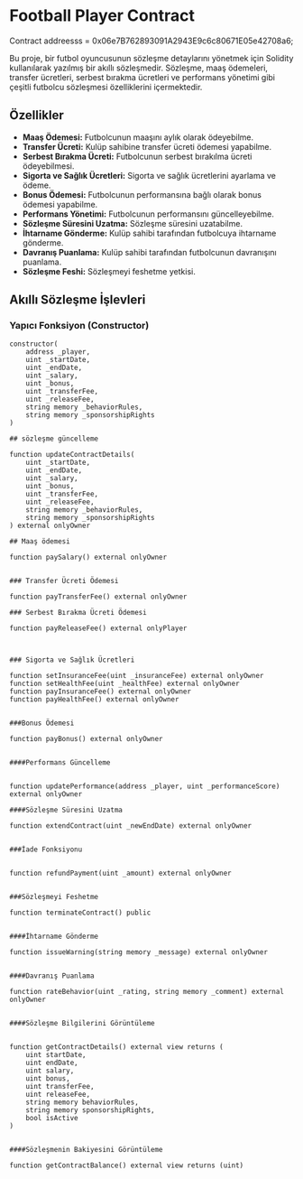 # Football Player Contract

Contract addreesss = 0x06e7B762893091A2943E9c6c80671E05e42708a6;

Bu proje, bir futbol oyuncusunun sözleşme detaylarını yönetmek için Solidity kullanılarak yazılmış bir akıllı sözleşmedir. Sözleşme, maaş ödemeleri, transfer ücretleri, serbest bırakma ücretleri ve performans yönetimi gibi çeşitli futbolcu sözleşmesi özelliklerini içermektedir.

## Özellikler

- **Maaş Ödemesi:** Futbolcunun maaşını aylık olarak ödeyebilme.
- **Transfer Ücreti:** Kulüp sahibine transfer ücreti ödemesi yapabilme.
- **Serbest Bırakma Ücreti:** Futbolcunun serbest bırakılma ücreti ödeyebilmesi.
- **Sigorta ve Sağlık Ücretleri:** Sigorta ve sağlık ücretlerini ayarlama ve ödeme.
- **Bonus Ödemesi:** Futbolcunun performansına bağlı olarak bonus ödemesi yapabilme.
- **Performans Yönetimi:** Futbolcunun performansını güncelleyebilme.
- **Sözleşme Süresini Uzatma:** Sözleşme süresini uzatabilme.
- **İhtarname Gönderme:** Kulüp sahibi tarafından futbolcuya ihtarname gönderme.
- **Davranış Puanlama:** Kulüp sahibi tarafından futbolcunun davranışını puanlama.
- **Sözleşme Feshi:** Sözleşmeyi feshetme yetkisi.

## Akıllı Sözleşme İşlevleri

### Yapıcı Fonksiyon (Constructor)

```solidity
constructor(
    address _player,
    uint _startDate,
    uint _endDate,
    uint _salary,
    uint _bonus,
    uint _transferFee,
    uint _releaseFee,
    string memory _behaviorRules,
    string memory _sponsorshipRights
)

## sözleşme güncelleme
 
function updateContractDetails(
    uint _startDate,
    uint _endDate,
    uint _salary,
    uint _bonus,
    uint _transferFee,
    uint _releaseFee,
    string memory _behaviorRules,
    string memory _sponsorshipRights
) external onlyOwner

## Maaş ödemesi

function paySalary() external onlyOwner


### Transfer Ücreti Ödemesi

function payTransferFee() external onlyOwner

### Serbest Bırakma Ücreti Ödemesi

function payReleaseFee() external onlyPlayer



### Sigorta ve Sağlık Ücretleri

function setInsuranceFee(uint _insuranceFee) external onlyOwner 
function setHealthFee(uint _healthFee) external onlyOwner 
function payInsuranceFee() external onlyOwner 
function payHealthFee() external onlyOwner 


###Bonus Ödemesi

function payBonus() external onlyOwner


####Performans Güncelleme


function updatePerformance(address _player, uint _performanceScore) external onlyOwner 

####Sözleşme Süresini Uzatma

function extendContract(uint _newEndDate) external onlyOwner


###İade Fonksiyonu


function refundPayment(uint _amount) external onlyOwner


###Sözleşmeyi Feshetme

function terminateContract() public


####İhtarname Gönderme

function issueWarning(string memory _message) external onlyOwner


####Davranış Puanlama

function rateBehavior(uint _rating, string memory _comment) external onlyOwner


####Sözleşme Bilgilerini Görüntüleme


function getContractDetails() external view returns (
    uint startDate,
    uint endDate,
    uint salary,
    uint bonus,
    uint transferFee,
    uint releaseFee,
    string memory behaviorRules,
    string memory sponsorshipRights,
    bool isActive
)


####Sözleşmenin Bakiyesini Görüntüleme

function getContractBalance() external view returns (uint) 
